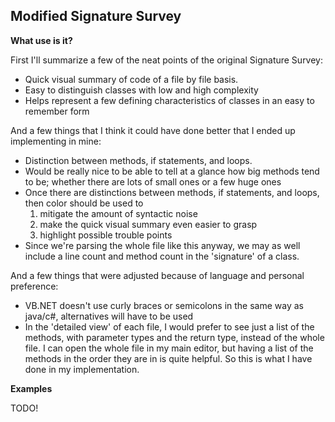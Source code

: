 Modified Signature Survey
--------------------------

**What use is it?**

First I'll summarize a few of the neat points of the original Signature Survey:

* Quick visual summary of code of a file by file basis.
* Easy to distinguish classes with low and high complexity 
* Helps represent a few defining characteristics of classes in an easy to remember form

And a few things that I think it could have done better that I ended up implementing in mine:

* Distinction between methods, if statements, and loops. 
* Would be really nice to be able to tell at a glance how big methods tend to be; whether there are lots of small ones or a few huge ones 
* Once there are distinctions between methods, if statements, and loops, then color should be used to 
    1. mitigate the amount of syntactic noise 
    2. make the quick visual summary even easier to grasp
    3. highlight possible trouble points
* Since we're parsing the whole file like this anyway, we may as well include a line count and method count in the 'signature' of a class.

And a few things that were adjusted because of language and personal preference:

* VB.NET doesn't use curly braces or semicolons in the same way as java/c#, alternatives will have to be used
* In the 'detailed view' of each file, I would prefer to see just a list of the methods, with parameter types and the return type, instead of the whole file. I can open the whole file in my main editor, but having a list of the methods in the order they are in is quite helpful. So this is what I have done in my implementation.


**Examples**

TODO!
